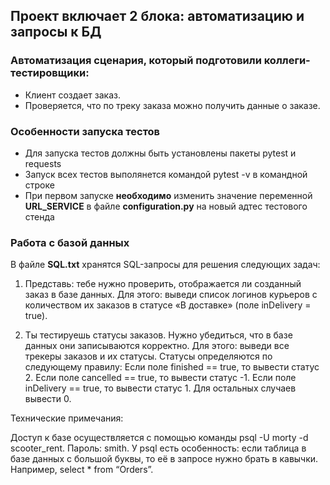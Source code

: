 ﻿## Проект включает 2 блока: автоматизацию и запросы к БД
### Автоматизация сценария, который подготовили коллеги-тестировщики:
- Клиент создает заказ.
- Проверяется, что по треку заказа можно получить данные о заказе.

### Особенности запуска тестов
- Для запуска тестов должны быть установлены пакеты pytest и requests
- Запуск всех тестов выполянется командой pytest -v в командной строке
- При первом запуске __необходимо__ изменить значение переменной __URL_SERVICE__ в файле __configuration.py__ 
на новый адтес тестового стенда
 
### Работа с базой данных

В файле __SQL.txt__ хранятся SQL-запросы для решения следующих задач:
1. Представь: тебе нужно проверить, отображается ли созданный заказ в базе данных.
Для этого: выведи список логинов курьеров с количеством их заказов в статусе «В доставке» (поле inDelivery = true). 

2. Ты тестируешь статусы заказов. Нужно убедиться, что в базе данных они записываются корректно.
Для этого: выведи все трекеры заказов и их статусы. 
Статусы определяются по следующему правилу:
Если поле finished == true, то вывести статус 2.
Если поле canсelled == true, то вывести статус -1.
Если поле inDelivery == true, то вывести статус 1.
Для остальных случаев вывести 0.

Технические примечания:

Доступ к базе осуществляется с помощью команды psql -U morty -d scooter_rent. Пароль: smith.
У psql есть особенность: если таблица в базе данных с большой буквы, то её в запросе нужно брать в кавычки. Например, select * from “Orders”.
